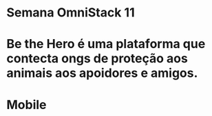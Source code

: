 
<h1>Semana OmniStack 11<h1/>
<p>Be the Hero é uma plataforma que contecta ongs de proteção aos animais aos apoidores e amigos.</p>

<h1>Mobile</h1>
